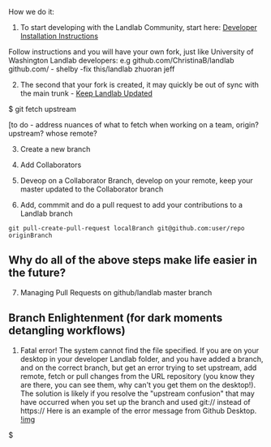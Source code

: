 How we do it:

1. To start developing with the Landlab Community, start here: [Developer Installation Instructions](https://landlab.readthedocs.io/en/master/development/install/index.html#developer-install)

Follow instructions and you will have your own fork, just like University of Washington Landlab developers: e.g  github.com/ChristinaB/landlab   github.com/ - shelby -fix this/landlab      zhuoran    jeff

2.  The second that your fork is created, it may quickly be out of sync with the main trunk - [Keep Landlab Updated](https://landlab.readthedocs.io/en/master/development/install/updating.html)

$ git fetch upstream

[to do - address nuances of what to fetch when working on a team, origin? upstream? whose remote? 

3.  Create a new branch

4.  Add Collaborators

5.  Deveop on a Collaborator Branch, develop on your remote, keep your master updated to the Collaborator branch

6.  Add, commmit and do a pull request to add your contributions to a Landlab branch

`git pull-create-pull-request localBranch git@github.com:user/repo originBranch`

## Why do all of the above steps make life easier in the future? 

7.  Managing Pull Requests on github/landlab master branch

## Branch Enlightenment (for dark moments detangling workflows)

1.  Fatal error!  The system cannot find the file specified.  If you are on your desktop in your developer Landlab folder, and you have added a branch, and on the correct branch, but get an error trying to set upstream, add remote, fetch or pull changes from the URL repository (you know they are there, you can see them, why can't you get them on the desktop!).   The solution is likely if you resolve the "upstream confusion" that may have occurred when you set up the branch and used git:// instead of https://   Here is an example of the error message from Github Desktop. [!img](https://github.com/ChristinaB/landlab/blob/ChristinaB-kickstart/docs/source/images/annoyingbrancherror.png)

$ 

